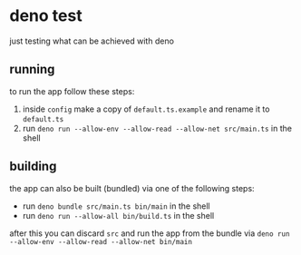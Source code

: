 # deno test

just testing what can be achieved with deno

## running

to run the app follow these steps:

1. inside `config` make a copy of `default.ts.example` and rename it to `default.ts`
2. run `deno run --allow-env --allow-read --allow-net src/main.ts` in the shell

## building

the app can also be built (bundled) via one of the following steps:

* run `deno bundle src/main.ts bin/main` in the shell
* run `deno run --allow-all bin/build.ts` in the shell

after this you can discard `src` and run the app from the bundle via `deno run --allow-env --allow-read --allow-net bin/main`